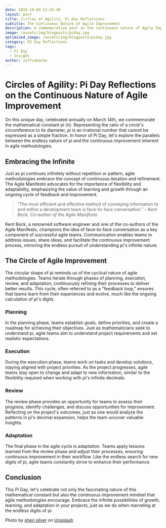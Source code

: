 ```yaml
---
date: 2018-10-09 12:26:40
layout: post
title: Circles of Agility, Pi Day Reflections
subtitle: The Continuous Nature of Agile Improvement
description: A commemorative post on the continuous nature of Agile Improvement on Pi Day
image: /assets/img/blogposts/piday.jpg
optimized_image: /assets/img/blogposts/piday.jpg
category: PI Day Reflections
tags:
  - Pi Day
  - Insight
author: jeffcamacho
---
```


# Circles of Agility: Pi Day Reflections on the Continuous Nature of Agile Improvement

On this unique day, celebrated annually on March 14th, we commemorate the mathematical constant pi (π). Representing the ratio of a circle's circumference to its diameter, pi is an irrational number that cannot be expressed as a simple fraction. In honor of Pi Day, let's explore the parallels between the endless nature of pi and the continuous improvement inherent in agile methodologies.

## Embracing the Infinite

Just as pi continues infinitely without repetition or pattern, agile methodologies embrace the concept of continuous iteration and refinement. The Agile Manifesto advocates for the importance of flexibility and adaptability, emphasizing the value of learning and growth through an ongoing cycle of feedback and improvement.

> "The most efficient and effective method of conveying information to and within a development team is face-to-face conversation." - *Kent Beck, Co-author of the Agile Manifesto*

Kent Beck, a renowned software engineer and one of the co-authors of the Agile Manifesto, champions the idea of face-to-face conversation as a key component of successful agile teams. Communication enables teams to address issues, share ideas, and facilitate the continuous improvement process, mirroring the endless pursuit of understanding pi's infinite nature.

## The Circle of Agile Improvement

The circular shape of pi reminds us of the cyclical nature of agile methodologies. Teams iterate through phases of planning, execution, review, and adaptation, continuously refining their processes to deliver better results. This cycle, often referred to as a "feedback loop," ensures that teams learn from their experiences and evolve, much like the ongoing calculation of pi's digits.

### Planning

In the planning phase, teams establish goals, define priorities, and create a roadmap for achieving their objectives. Just as mathematicians seek to understand pi, agile teams aim to understand project requirements and set realistic expectations.

### Execution

During the execution phase, teams work on tasks and develop solutions, staying aligned with project priorities. As the project progresses, agile teams stay open to change and adapt to new information, similar to the flexibility required when working with pi's infinite decimals.

### Review

The review phase provides an opportunity for teams to assess their progress, identify challenges, and discuss opportunities for improvement. Reflecting on the project's outcomes, just as one would analyze the patterns in pi's decimal expansion, helps the team uncover valuable insights.

### Adaptation

The final phase in the agile cycle is adaptation. Teams apply lessons learned from the review phase and adjust their processes, ensuring continuous improvement in their workflow. Like the endless search for new digits of pi, agile teams constantly strive to enhance their performance.

## Conclusion

This Pi Day, let's celebrate not only the fascinating nature of this mathematical constant but also the continuous improvement mindset that agile methodologies encourage. Embrace the infinite possibilities of growth, learning, and adaptation in your projects, just as we do when marveling at the endless digits of pi.

Photo by <a href="https://unsplash.com/pt-br/@sheri_silver?utm_source=unsplash&utm_medium=referral&utm_content=creditCopyText">sheri silver</a> on <a href="https://unsplash.com/photos/tWOt1vRvob4?utm_source=unsplash&utm_medium=referral&utm_content=creditCopyText">Unsplash</a>
  
